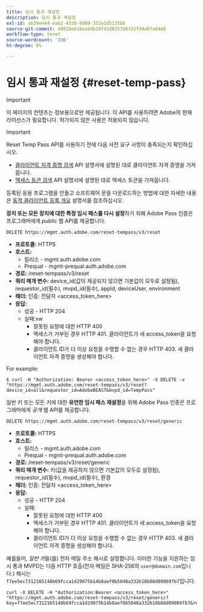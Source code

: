 ```yaml
---
title: 임시 통과 재설정
description: 임시 통과 재설정
exl-id: ab39e444-eab2-4338-8d09-352a1d5135b6
source-git-commit: d982beb16ea0db29f41d0257d8332fd4a07a84d8
workflow-type: tm+mt
source-wordcount: '336'
ht-degree: 0%

---
```



# 임시 통과 재설정 {#reset-temp-pass}

>[!IMPORTANT]
>
> 이 페이지의 컨텐츠는 정보용으로만 제공됩니다. 이 API를 사용하려면 Adobe의 현재 라이선스가 필요합니다. 허가되지 않은 사용은 허용되지 않습니다.

>[!IMPORTANT]
>
> Reset Temp Pass API를 사용하기 전에 다음 사전 요구 사항이 충족되는지 확인하십시오.
>
> * [클라이언트 자격 증명 검색](../../rest-apis/rest-api-dcr/apis/dynamic-client-registration-apis-retrieve-client-credentials.md) API 설명서에 설명된 대로 클라이언트 자격 증명을 가져옵니다.
> * [액세스 토큰 검색](../../rest-apis/rest-api-dcr/apis/dynamic-client-registration-apis-retrieve-access-token.md) API 설명서에 설명된 대로 액세스 토큰을 가져옵니다.
>
> 등록된 응용 프로그램을 만들고 소프트웨어 문을 다운로드하는 방법에 대한 자세한 내용은 [동적 클라이언트 등록 개요](../../rest-apis/rest-api-dcr/dynamic-client-registration-overview.md) 설명서를 참조하십시오.

**장치 또는 모든 장치에 대한 특정 임시 패스를 다시 설정**&#x200B;하기 위해 Adobe Pass 인증은 프로그래머에게 *public* 웹 API를 제공합니다.

```url
DELETE https://mgmt.auth.adobe.com/reset-tempass/v3/reset
```

* **프로토콜:** HTTPS
* **호스트:**
   * 릴리스 - mgmt.auth.adobe.com
   * Prequal - mgmt-prequal.auth.adobe.com
* **경로:** /reset-tempass/v3/reset
* **쿼리 매개 변수:** device_id(값이 제공되지 않으면 기본값이 모두로 설정됨), requestor_id(필수), mvpd_id(필수), appId, deviceUser, environment
* **헤더:** 인증: 전달자 &lt;access_token_here>
* **응답:**
   * 성공 - HTTP 204
   * 실패:xw
      * 잘못된 요청에 대한 HTTP 400
      * 액세스가 거부된 경우 HTTP 401. 클라이언트가 새 access_token을 요청해야 합니다.
      * 클라이언트 ID가 더 이상 요청을 수행할 수 없는 경우 HTTP 403. 새 클라이언트 자격 증명을 생성해야 합니다.


For example:

```curl
$ curl -H "Authorization: Bearer <access_token_here>" -X DELETE -v "https://mgmt.auth.adobe.com/reset-tempass/v3/reset?device_id=all&requestor_id=AdobeBEAST&mvpd_id=TempPass"
```

일반 키 또는 모든 키에 대한 **유연한 임시 패스 재설정**&#x200B;을 위해 Adobe Pass 인증은 프로그래머에게 *공개* 웹 API를 제공합니다.

```url
DELETE https://mgmt.auth.adobe.com/reset-tempass/v3/reset/generic
```

* **프로토콜:** HTTPS
* **호스트:**
   * 릴리스 - mgmt.auth.adobe.com
   * Prequal - mgmt-prequal.auth.adobe.com
* **경로:** /reset-tempass/v3/reset/generic
* **쿼리 매개 변수:** 키(값을 제공하지 않으면 기본값이 모두로 설정됨), requestor_id(필수), mvpd_id(필수), 환경
* **헤더:** 인증: 전달자 &lt;access_token_here>
* **응답:**
   * 성공 - HTTP 204
   * 실패:
      * 잘못된 요청에 대한 HTTP 400
      * 액세스가 거부된 경우 HTTP 401. 클라이언트가 새 access_token을 요청해야 합니다.
      * 클라이언트 ID가 더 이상 요청을 수행할 수 없는 경우 HTTP 403. 새 클라이언트 자격 증명을 생성해야 합니다.


예를들어, *일반 키*을(를) 전자 메일 주소 해시로 설정합니다.
이러한 기능을 지원하는 임시 통과 MVPD는
다음 HTTP 호출(전자 메일은 SHA-256의 `user@domain.com`입니다.)
해시는 `f7ee5ec7312165148b69fcca1d29075b14b8aef0b5048a332b18b88d09069fb7`입니다.

```curl
curl -X DELETE -H "Authorization:Bearer <access_token_here>"
"https://mgmt.auth.adobe.com/reset-tempass/v3/reset/generic?key=f7ee5ec7312165148b69fcca1d29075b14b8aef0b5048a332b18b88d09069fb7&requestor_id=REF&mvpd_id=TempPassREF"
```
